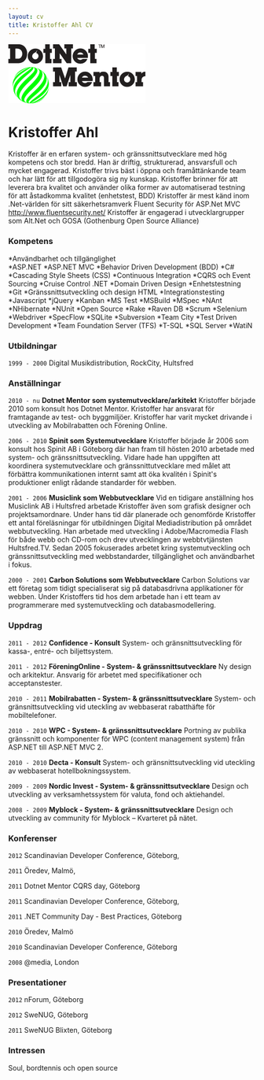 ```yaml
---
layout: cv
title: Kristoffer Ahl CV
---
```


![Dotnet Mentor Logo](../img/dotnet.png)

# Kristoffer Ahl
Kristoffer är en erfaren system- och gränssnittsutvecklare med hög kompetens och stor bredd. Han är driftig, strukturerad, ansvarsfull och mycket engagerad. Kristoffer trivs bäst i öppna och framåttänkande team och har lätt för att tillgodogöra sig ny kunskap. 
Kristoffer brinner för att leverera bra kvalitet och använder olika former av automatiserad testning för att åstadkomma kvalitet (enhetstest, BDD)
Kristoffer är mest känd inom .Net-världen för sitt säkerhetsramverk Fluent Security för ASP.Net MVC http://www.fluentsecurity.net/
Kristoffer är engagerad i utvecklargrupper som Alt.Net och GOSA (Gothenburg Open Source Alliance)


### Kompetens 
*Användbarhet och tillgänglighet  
*ASP.NET 
*ASP.NET MVC
*Behavior Driven Development (BDD)
*C# 
*Cascading Style Sheets (CSS)
*Continuous Integration 
*CQRS och Event Sourcing
*Cruise Control .NET 
*Domain Driven Design 
*Enhetstestning
*Git 
*Gränssnittsutveckling och design HTML
*Integrationstesting 
*Javascript 
*jQuery
*Kanban 
*MS Test 
*MSBuild
*MSpec 
*NAnt 
*NHibernate
*NUnit 
*Open Source 
*Rake
*Raven DB 
*Scrum 
*Selenium 
*Webdriver
*SpecFlow 
*SQLite 
*Subversion 
*Team City
*Test Driven Development 
*Team Foundation Server (TFS)
*T-SQL 
*SQL Server 
*WatiN


### Utbildningar
`1999 - 2000`
Digital Musikdistribution, RockCity, Hultsfred

### Anställningar 
`2010 - nu`
__Dotnet Mentor som systemutvecklare/arkitekt__
Kristoffer började 2010 som konsult hos Dotnet Mentor. Kristoffer har ansvarat för framtagande av test- och  byggmiljöer. Kristoffer har varit mycket drivande i utveckling av Mobilrabatten och Förening Online.

`2006 - 2010`
__Spinit som Systemutvecklare__
Kristoffer började år 2006 som konsult hos Spinit AB i Göteborg där han fram till hösten 2010 arbetade med system- och gränssnittsutveckling. Vidare hade han uppgiften att koordinera systemutvecklare och gränssnittutvecklare med målet att förbättra kommunikationen internt samt att öka kvalitén i Spinit's produktioner enligt rådande standarder för webben.

`2001 - 2006`
__Musiclink som Webbutvecklare__
Vid en tidigare anställning hos Musiclink AB i Hultsfred arbetade Kristoffer även som grafisk designer och projektsamordnare. Under hans tid där planerade och genomförde Kristoffer ett antal föreläsningar för utbildningen Digital Mediadistribution på området webbutveckling. Han arbetade med utveckling i Adobe/Macromedia Flash för både webb och CD-rom och drev utvecklingen av webbtvtjänsten Hultsfred.TV. Sedan 2005 fokuserades arbetet kring systemutveckling och gränssnittsutveckling med webbstandarder, tillgänglighet och användbarhet i fokus.

`2000 - 2001`
__Carbon Solutions som Webbutvecklare__
Carbon Solutions var ett företag som tidigt specialiserat sig på databasdrivna applikationer för webben. Under Kristoffers tid hos dem arbetade han i ett team av programmerare med systemutveckling och databasmodellering.


### Uppdrag
`2011 - 2012`
__Confidence - Konsult__
System- och gränsnittsutveckling för kassa-, entré- och biljettsystem.

`2011 - 2012`
__FöreningOnline - System- & gränssnittsutvecklare__
Ny design och arkitektur. Ansvarig för arbetet med specifikationer och acceptanstester.

`2010 - 2011`
__Mobilrabatten - System- & gränssnittsutvecklare__
System- och gränsnittsutveckling vid uteckling av webbaserat rabatthäfte för mobiltelefoner.

`2010 - 2010`
__WPC - System- & gränssnittsutvecklare__
Portning av publika gränssnitt och komponenter för WPC (content management system) från ASP.NET till ASP.NET MVC 2.

`2010 - 2010`
__Decta - Konsult__
System- och gränsnittsutveckling vid uteckling av webbaserat hotellbokningssystem.

`2009 - 2009`
__Nordic Invest - System- & gränssnittsutvecklare__
Design och utveckling av verksamhetssystem för valuta, fond och aktiehandel.

`2008 - 2009`
__Myblock - System- & gränssnittsutvecklare__
Design och utveckling av community för Myblock – Kvarteret på nätet.


### Konferenser
`2012`
Scandinavian Developer Conference, Göteborg, 

`2011`
Öredev, Malmö,  

`2011`
Dotnet Mentor CQRS day, Göteborg

`2011`
Scandinavian Developer Conference, Göteborg, 

`2011`
.NET Community Day - Best Practices, Göteborg 

`2010`
Öredev, Malmö 

`2010`
Scandinavian Developer Conference, Göteborg 

`2008`
@media, London


### Presentationer
`2012`
nForum, Göteborg

`2012`
SweNUG, Göteborg

`2011`
SweNUG Blixten, Göteborg

### Intressen
Soul, bordtennis och open source



















